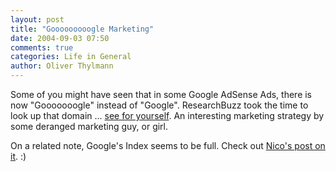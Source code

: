 ```yaml
---
layout: post
title: "Gooooooooogle Marketing"
date: 2004-09-03 07:50
comments: true
categories: Life in General
author: Oliver Thylmann
---
```



Some of you might have seen that in some Google AdSense Ads, there is now &quot;Gooooooogle&quot; instead of &quot;Google&quot;. ResearchBuzz took the time to look up that domain ... [see for yourself](http://www.researchbuzz.org/archives/001971.shtml). An interesting marketing strategy by some deranged marketing guy, or girl.

On a related note, Google's Index seems to be full. Check out [Nico's post on it](http://nico.blogg.de/eintrag.php?id=600). :)


